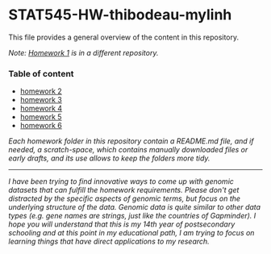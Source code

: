 # STAT545-HW-thibodeau-mylinh
This file provides a general overview of the content in this repository.

*Note: [Homework 1](https://github.com/mylinhthibodeau/STAT545-hw01-thibodeau-mylinh) is in a different repository.*    
### Table of content

- [homework 2](https://github.com/mylinhthibodeau/STAT545-HW-thibodeau-mylinh/tree/master/stat545-hw2-thibodeau-mylinh)
- [homework 3](https://github.com/mylinhthibodeau/STAT545-HW-thibodeau-mylinh/tree/master/stat545-hw3-thibodeau-mylinh)
- [homework 4](https://github.com/mylinhthibodeau/STAT545-HW-thibodeau-mylinh/tree/master/stat545-hw4-thibodeau-mylinh)
- [homework 5](https://github.com/mylinhthibodeau/STAT545-HW-thibodeau-mylinh/tree/master/stat545-hw5-thibodeau-mylinh)
- [homework 6](https://github.com/mylinhthibodeau/STAT545-HW-thibodeau-mylinh/blob/master/stat547-hw6-thibodeau-mylinh/stat547-hw06-thibodeau-mylinh.Rmd)

*Each homework folder in this repository contain a README.md file, and if needed, a scratch-space, which contains manually downloaded files or early drafts, and its use allows to keep the folders more tidy.*

***

*I have been trying to find innovative ways to come up with genomic datasets that can fulfill the homework requirements. Please don't get distracted by the specific aspects of genomic terms, but focus on the underlying structure of the data. Genomic data is quite similar to other data types (e.g. gene names are strings, just like the countries of Gapminder). I hope you will understand that this is my 14th year of postsecondary schooling and at this point in my educational path, I am trying to focus on learning things that have direct applications to my research.*